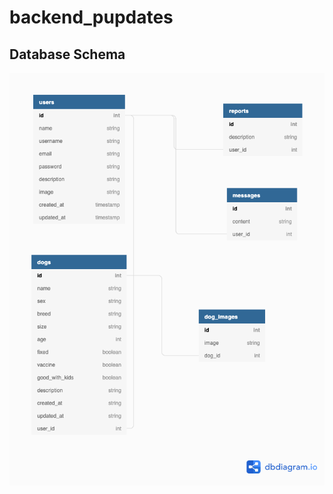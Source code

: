 # backend_pupdates

## Database Schema
![DBSchema](/flask/bin/pupdates_schema.png?raw=true "pupdates_schema")
